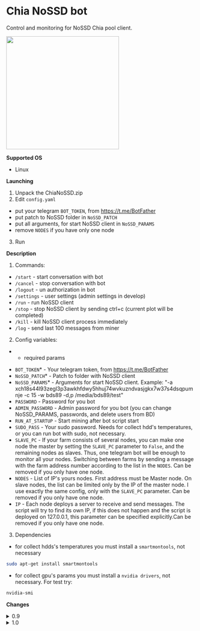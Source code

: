# Chia NoSSD bot

Control and monitoring for NoSSD Chia pool client.

<img src="screenshots/1.gif" width="300">


**Supported OS**

- Linux

**Launching**


1. Unpack the ChiaNoSSD.zip
2. Edit `config.yaml` 
- put your telegram `BOT_TOKEN`, from https://t.me/BotFather
- put patch to NoSSD folder in `NoSSD_PATCH`
- put all arguments, for start NoSSD client in `NoSSD_PARAMS`
- remove `NODES` if you have only one node

3. Run

**Description**
1. Commands:
- `/start` - start conversation with bot
- `/cancel` - stop conversation with bot
- `/logout` - un authorization in bot
- `/settings` - user settings (admin settings in develop)
- `/run` - run NoSSD client
- `/stop` - stop NoSSD client by sending ctrl+c (current plot will be completed)
- `/kill` - kill NoSSD client process immediately
- `/log` - send last 100 messages from miner

2. Config variables:
* - required params
- `BOT_TOKEN`* - Your telegram token, from https://t.me/BotFather
- `NoSSD_PATCH`* - Patch to folder with NoSSD client
- `NoSSD_PARAMS`* - Arguments for start NoSSD client. Example: "-a xch18s44l93zegl3p3awkhfdwy5hhuj74wvkuzndvasjgkx7w37s4dsqpumnje -c 15 -w bds89 -d,p /media/bds89/test"
- `PASSWORD` - Password for you bot
- `ADMIN_PASSWORD` - Admin password for you bot (you can change NoSSD_PARAMS, passwords, and delete users from BD)
- `RUN_AT_STARTUP` - Start mining after bot script start
- `SUDO_PASS` - Your sudo password. Needs for collect hdd's temperatures, or you can run bot with sudo, not necessary.
- `SLAVE_PC` - If your farm consists of several nodes, you can make one node the master by setting the `SLAVE_PC` parameter to `False`, and the remaining nodes as slaves. 
Thus, one telegram bot will be enough to monitor all your nodes. 
Switching between farms by sending a message with the farm address number according to the list in the `NODES`. Can be removed if you only have one node.
- `NODES` - List of IP's yours nodes. First address must be Master node. On slave nodes, the list can be limited only by the IP of the master node. 
I use exactly the same config, only with the `SLAVE_PC` parameter. Can be removed if you only have one node.
- `IP` - Each node deploys a server to receive and send messages. 
The script will try to find its own IP, if this does not happen and the script is deployed on 127.0.0.1, 
this parameter can be specified explicitly.Can be removed if you only have one node.

3. Dependencies
- for collect hdds's temperatures you must install a `smartmontools`, not necessary
```bash
sudo apt-get install smartmontools
```
- for collect gpu's params you must install a `nvidia drivers`, not necessary. For test try:
```bash
nvidia-smi
```
**Changes**
<details>
  <summary>0.9</summary>

    Please delete your users.db file after update
  - add `/log` command. Bot saves in memory last 100 messages from miner
  - add turn of warnings messages and/or errors messages in the settings
  - bug fixes
</details>

<details>
  <summary>1.0</summary>

  - add admin settings.
  - System info refreshing 5 seconds.
  - add netspace and wallet balance
  - bug fixes
</details>